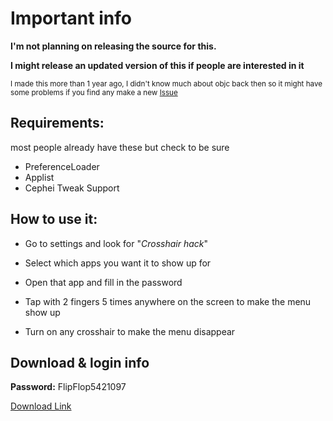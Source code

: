 # Important info
**I'm not planning on releasing the source for this.**

**I might release an updated version of this if people are interested in it**

<sub>I made this more than 1 year ago, I didn't know much about objc back then so it might have some problems if you find any make a new [Issue](https://github.com/Spoowy63/Custom-Crosshairs/issues/new)</sub>

## Requirements:
most people already have these but check to be sure
- PreferenceLoader
- Applist
- Cephei Tweak Support

## How to use it:
- Go to settings and look for "*Crosshair hack*"

- Select which apps you want it to show up for

- Open that app and fill in the password

- Tap with 2 fingers 5 times anywhere on the screen to make the menu show up

- Turn on any crosshair to make the menu disappear


## Download & login info
**Password:** FlipFlop5421097

[Download Link](https://jumpshare.com/v/ChHu9RMqh4g0TtSFR67x)
